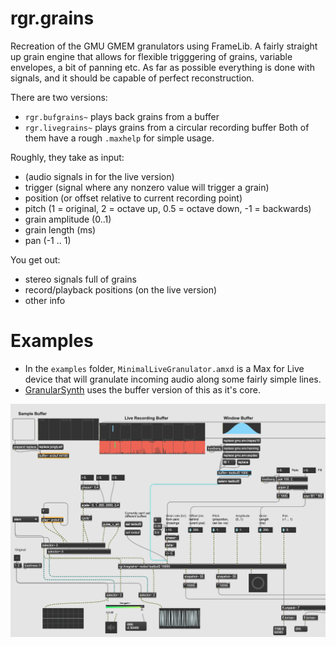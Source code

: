 # rgr.grains

Recreation of the GMU GMEM granulators using FrameLib. A fairly straight up grain engine that allows for flexible trigggering of grains, variable envelopes, a bit of panning etc. As far as possible everything is done with signals, and it should be capable of perfect reconstruction.

There are two versions:
- `rgr.bufgrains~` plays back grains from a buffer
- `rgr.livegrains~` plays grains from a circular recording buffer
Both of them have a rough `.maxhelp` for simple usage.

Roughly, they take as input:
- (audio signals in for the live version)
- trigger (signal where any nonzero value will trigger a grain)
- position (or offset relative to current recording point)
- pitch (1 = original, 2 = octave up, 0.5 = octave down, -1 = backwards)
- grain amplitude (0..1)
- grain length (ms)
- pan (-1 .. 1)

You get out:
- stereo signals full of grains
- record/playback positions (on the live version)
- other info

# Examples
- In the `examples` folder, `MinimalLiveGranulator.amxd` is a Max for Live device that will granulate incoming audio along some fairly simple lines.
- [GranularSynth](https://github.com/mo-seph/GranularSynth) uses the buffer version of this as it's core.

![](assets/README-8809cc53.png)
